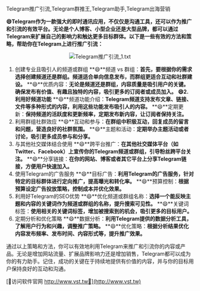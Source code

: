 Telegram推广引流,Telegram群推王,Telegram助手,Telegram出海营销

**😄Telegram作为一款强大的即时通讯应用，不仅仅是沟通工具，还可以作为推广和引流的有效平台。无论是个人博客、小型企业还是大型品牌，都可以通过Telegram来扩展自己的影响力和触达更多目标群体。以下是一些有效的方法和策略，帮助你在Telegram上进行推广引流：**

 <center><img src="https://vst.tw/MP4/tuiguang/png/3.png" alt="Telegram推广引流_1.txt"></center>

1. 创建专业且吸引人的频道或群组
**😄**频道 vs 群组：**首先，要根据你的需求选择创建频道还是群组。频道适合单向信息发布，而群组更适合互动和社群建设。**
**😄**优质内容：**无论是频道还是群组，内容质量是吸引用户的关键。确保发布有价值、有趣且独特的内容，吸引更多的订阅者或成员加入。**
**😄2. 利用好频道功能**
**😄**频道功能介绍：**Telegram频道支持发布文章、链接、文件等多种形式的内容，利用这些功能发布吸引人的内容。**
**😄**定期更新：**保持频道的活跃度和更新频率，定期发布新内容，让订阅者保持关注。**
3. 利用群组社群效应
**😄**互动和参与：**在群组中积极互动，回复成员的留言和问题，营造良好的社群氛围。**
**😄**主题和活动：**定期举办主题活动或者讨论，吸引更多成员参与和分享。**
4. 与其他社交媒体结合使用
**😄**跨平台推广：**在其他社交媒体平台（如Twitter、Facebook）上宣传你的Telegram频道或群组，引导粉丝跨平台关注。**
**😄**分享链接：**在你的网站、博客或者其它平台上分享Telegram链接，方便用户快速加入。**
5. 使用Telegram的广告服务
**😄**目标广告：**利用Telegram的广告服务，针对特定的目标群体进行定向推广，提高曝光和转化率。**
**😄**预算控制：**根据预算设定广告投放策略，控制成本并优化效果。**
6. 利用好Telegram的SEO优势
**😄**优化频道或群组名称：**选择一个能反映主题和内容的关键词作为频道或群组的名称，提升搜索可见性。**
**😄**关键词标签：**使用相关的关键词标签，增加被搜索到的机会，吸引更多的目标用户。**
7. 定期分析和优化策略
**😄**数据分析：**利用Telegram提供的数据分析工具，了解用户行为和兴趣，调整推广策略。**
**😄**优化策略：**根据分析结果优化内容发布频率、发布时间、内容形式等，提升推广效果。**

通过以上策略和方法，你可以有效地利用Telegram来推广和引流你的内容或产品。无论是增加网站流量、扩展品牌影响力还是增加销售，Telegram都可以成为你的有力助手。记住，成功的关键在于持续地提供有价值的内容，并与你的目标用户保持良好的互动和沟通。


[👻访问软件官网 http://www.vst.tw👻](http://www.vst.tw)
